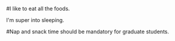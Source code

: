 #I like to eat all the foods.

I'm super into sleeping.

#Nap and snack time should be mandatory for graduate students.
